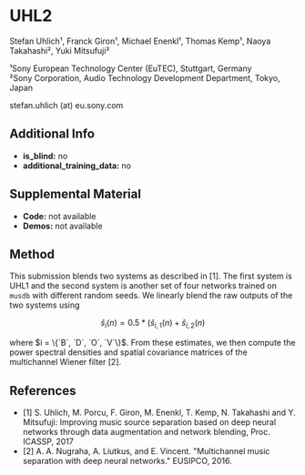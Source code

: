 # UHL2
Stefan Uhlich¹, Franck Giron¹, Michael Enenkl¹, Thomas Kemp¹, Naoya Takahashi², Yuki Mitsufuji²

¹Sony European Technology Center (EuTEC), Stuttgart, Germany<br/>
²Sony Corporation, Audio Technology Development Department, Tokyo, Japan

stefan.uhlich (at) eu.sony.com


## Additional Info

* __is_blind:__ no
* __additional_training_data:__ no


## Supplemental Material

* __Code:__ not available
* __Demos:__ not available


## Method

This submission blends two systems as described in [1]. The first system is
UHL1 and the second system is another set of four networks trained on
`musdb` with different random seeds. We linearly blend the raw outputs of the
two systems using

$$\hat{s}_i(n) = 0.5 * ( \hat{s}_{i, 1}(n) + \hat{s}_{i, 2}(n)$$

where $i = \{`B`, `D`, `O`, `V`\}$. From these estimates, we then compute the
power spectral densities and spatial covariance matrices of the multichannel
Wiener filter [2].


## References

- [1] S. Uhlich, M. Porcu, F. Giron, M. Enenkl, T. Kemp, N. Takahashi and Y. Mitsufuji: Improving music source separation based on deep neural networks through data augmentation and network blending, Proc. ICASSP, 2017
- [2] A. A. Nugraha, A. Liutkus, and E. Vincent. "Multichannel music separation with deep neural networks." EUSIPCO, 2016.
